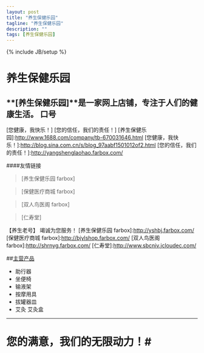 ```yaml
---
layout: post
title: "养生保健乐园"
tagline: "养生保健乐园"
description: ""
tags: [养生保健乐园]
---
```

{% include JB/setup %}


养生保健乐园
=======
**[养生保健乐园]**是一家网上店铺，专注于人们的健康生活。
口号
-----
[您健康，我快乐！]    [您的信任，我们的责任！]
[养生保健乐园]:http://www.1688.com/company/tb-670031646.html
[您健康，我快乐！]:http://blog.sina.com.cn/s/blog_97aabf1501012of2.html
[您的信任，我们的责任！]:http://yangshenglaohao.farbox.com/

####友情链接
>[养生保健乐园 farbox]

>[保健医疗商城 farbox]

>[双人鸟医阁 farbox]

>[仁寿堂]
  

  【养生老号】 竭诚为您服务！
[养生保健乐园 farbox]:http://yshbj.farbox.com/
[保健医疗商城 farbox]:http://bjylshop.farbox.com/
[双人鸟医阁 farbox]:http://shrnyg.farbox.com/
[仁寿堂]:http://www.sbcniv.jcloudec.com/
  
##[主营产品]
- 助行器
- 坐便椅
- 输液架
- 按摩用具
- 拔罐器皿
- 艾灸 艾灸盒

[主营产品]:http://yangshengbaojian.taobao.com/
  -----------
   # **您的满意，我们的无限动力！**#
